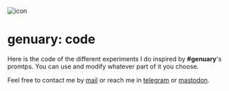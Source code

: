 ![icon](https://azarte.gitlab.io/genuary/assets/img/logo_64.png)

# genuary: code

Here is the code of the different experiments I do inspired by **#genuary**'s promtps. You can use and
modify whatever part of it you choose.  

Feel free to contact me by [mail](mailto:rodrigovalla@protonmail.ch) or reach me in
[telegram](https://t.me/rvalla) or [mastodon](https://fosstodon.org/@rvalla).
